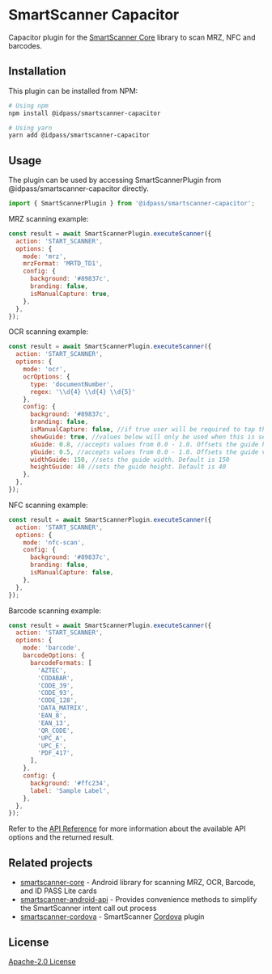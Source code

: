 # SmartScanner Capacitor

Capacitor plugin for the [SmartScanner Core](https://github.com/idpass/smartscanner-core) library to scan MRZ, NFC and barcodes.

## Installation

This plugin can be installed from NPM:

```bash
# Using npm
npm install @idpass/smartscanner-capacitor

# Using yarn
yarn add @idpass/smartscanner-capacitor
```

## Usage

The plugin can be used by accessing SmartScannerPlugin from @idpass/smartscanner-capacitor directly.

```js
import { SmartScannerPlugin } from '@idpass/smartscanner-capacitor';

```

MRZ scanning example:

```js
const result = await SmartScannerPlugin.executeScanner({
  action: 'START_SCANNER',
  options: {
    mode: 'mrz',
    mrzFormat: 'MRTD_TD1',
    config: {
      background: '#89837c',
      branding: false,
      isManualCapture: true,
    },
  },
});

```
OCR scanning example:

```js
const result = await SmartScannerPlugin.executeScanner({
  action: 'START_SCANNER',
  options: {
    mode: 'ocr',
    ocrOptions: {
      type: 'documentNumber',
      regex: '\\d{4} \\d{4} \\d{5}'
    },
    config: {
      background: '#89837c',
      branding: false,
      isManualCapture: false, //if true user will be required to tap the capture button
      showGuide: true, //values below will only be used when this is set to true
      xGuide: 0.8, //accepts values from 0.0 - 1.0. Offsets the guide horizontally based on percentage.
      yGuide: 0.5, //accepts values from 0.0 - 1.0. Offsets the guide vertically based on percentage.
      widthGuide: 150, //sets the guide width. Default is 150
      heightGuide: 40 //sets the guide height. Default is 40
    },
  },
});

```
NFC scanning example:

```js
const result = await SmartScannerPlugin.executeScanner({
  action: 'START_SCANNER',
  options: {
    mode: 'nfc-scan',
    config: {
      background: '#89837c',
      branding: false,
      isManualCapture: false,
    },
  },
});
```

Barcode scanning example:

```js
const result = await SmartScannerPlugin.executeScanner({
  action: 'START_SCANNER',
  options: {
    mode: 'barcode',
    barcodeOptions: {
      barcodeFormats: [
        'AZTEC',
        'CODABAR',
        'CODE_39',
        'CODE_93',
        'CODE_128',
        'DATA_MATRIX',
        'EAN_8',
        'EAN_13',
        'QR_CODE',
        'UPC_A',
        'UPC_E',
        'PDF_417',
      ],
    },
    config: {
      background: '#ffc234',
      label: 'Sample Label',
    },
  },
});
```

Refer to the [API Reference](https://github.com/idpass/smartscanner-capacitor/wiki/API-Reference) for more information about the available API options and the returned result.

## Related projects

- [smartscanner-core](https://github.com/idpass/smartscanner-core) - Android library for scanning MRZ, OCR, Barcode, and ID PASS Lite cards
- [smartscanner-android-api](https://github.com/idpass/smartscanner-android-api) - Provides convenience methods to simplify the SmartScanner intent call out process
- [smartscanner-cordova](https://github.com/idpass/smartscanner-cordova) - SmartScanner [Cordova](https://cordova.apache.org/) plugin

## License

[Apache-2.0 License](LICENSE)
